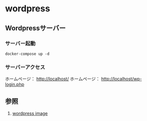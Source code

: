# wordpress

## Wordpressサーバー

### サーバー起動

```shell
docker-compose up -d
```

### サーバーアクセス

ホームページ： <http://localhost/>
ホームページ： <http://localhost/wp-login.php>

## 参照

1. [wordpress image](https://hub.docker.com/_/wordpress)
